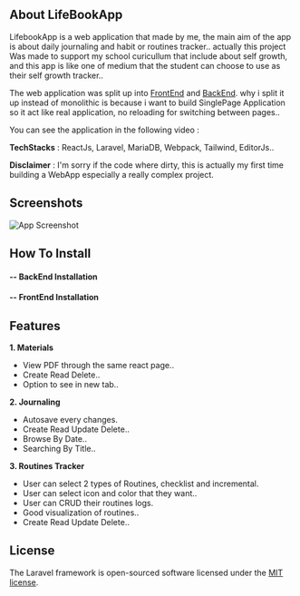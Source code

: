 

## About LifeBookApp
LifebookApp is a web application that made by me, the main aim of the app is about daily journaling and habit or routines tracker.. actually this project Was made to support my school curicullum that include about self growth, and this app is like one of medium that the student can choose to use as their self growth tracker..

The web application was split up into [FrontEnd](https://github.com/ItsJiran/LifebookApp_FrontEnd) and [BackEnd](https://github.com/ItsJiran/LifebookApp_BackEnd). why i split it up instead of monolithic is because i want to build SinglePage Application so it act like real application, no reloading for switching between pages..

You can see the application in the following video : 

**TechStacks** : ReactJs, Laravel, MariaDB, Webpack, Tailwind, EditorJs.. 

**Disclaimer** : I'm sorry if the code where dirty, this is actually my first time building a WebApp especially a really complex project.

## Screenshots
![App Screenshot](https://i.ibb.co/W5Vc6SY/Frame-1.png)

## How To Install


#### -- BackEnd Installation


#### -- FrontEnd Installation

## Features 

**1. Materials**
- View PDF through the same react page..
- Create Read Delete..
- Option to see in new tab..

**2. Journaling**
- Autosave every changes.
- Create Read Update Delete..
- Browse By Date..
- Searching By Title..

**3. Routines Tracker**
- User can select 2 types of Routines, checklist and incremental.
- User can select icon and color that they want..
- User can CRUD their routines logs.
- Good visualization of routines..
- Create Read Update Delete..


## License
The Laravel framework is open-sourced software licensed under the [MIT license](https://opensource.org/licenses/MIT).
